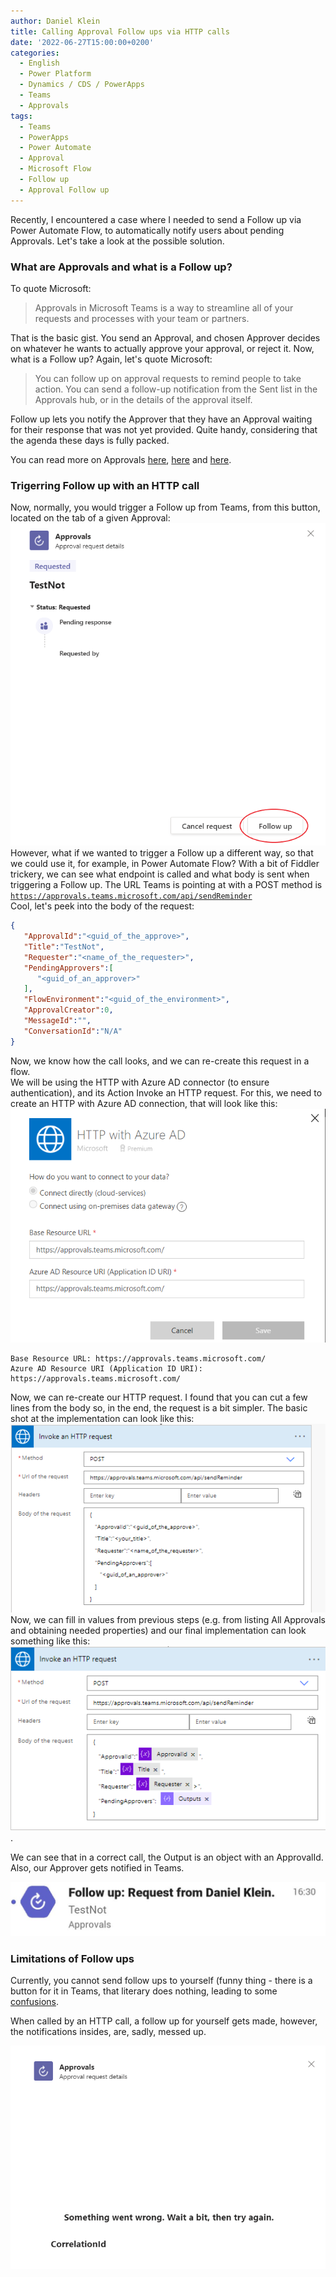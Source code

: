 ```yaml
---
author: Daniel Klein
title: Calling Approval Follow ups via HTTP calls
date: '2022-06-27T15:00:00+0200'
categories:
  - English
  - Power Platform
  - Dynamics / CDS / PowerApps
  - Teams
  - Approvals
tags:
  - Teams
  - PowerApps
  - Power Automate
  - Approval
  - Microsoft Flow
  - Follow up
  - Approval Follow up
---
```


Recently, I encountered a case where I needed to send a Follow up via Power Automate Flow, to automatically notify users about pending Approvals. Let's take a look at the possible solution.

### What are Approvals and what is a Follow up?
To quote Microsoft:
>Approvals in Microsoft Teams is a way to streamline all of your requests and processes with your team or partners.

That is the basic gist. You send an Approval, and chosen Approver decides on whatever he wants to actually approve your approval, or reject it. Now, what is a Follow up? Again, let's quote Microsoft:

>You can follow up on approval requests to remind people to take action. You can send a follow-up notification from the Sent list in the Approvals hub, or in the details of the approval itself.

Follow up lets you notify the Approver that they have an Approval waiting for their response that was not yet provided. Quite handy, considering that the agenda these days is fully packed.

You can read more on Approvals [here](https://support.microsoft.com/en-us/office/what-is-approvals-a9a01c95-e0bf-4d20-9ada-f7be3fc283d3), [here](https://powerautomate.microsoft.com/en-us/connectors/details/shared_approvals/approvals/) and [here](https://support.microsoft.com/en-us/office/follow-up-on-your-approval-requests-in-teams-bb5206e9-407d-49fc-a136-c1e2a05a3ec9).

### Trigerring Follow up with an HTTP call
Now, normally, you would trigger a Follow up from Teams, from this button, located on the tab of a given Approval:
![FollowUpButton](/uploads/2022/06/2022-06-27-calling-approval-follow-ups-via-HTTP-calls-01.png) <br>
However, what if we wanted to trigger a Follow up a different way, so that we could use it, for example, in Power Automate Flow?
With a bit of Fiddler trickery, we can see what endpoint is called and what body is sent when triggering a Follow up. 
The URL Teams is pointing at with a POST method is <br>
<code>https://approvals.teams.microsoft.com/api/sendReminder</code><br>
Cool, let's peek into the body of the request:
```json
{
   "ApprovalId":"<guid_of_the_approve>", 
   "Title":"TestNot",
   "Requester":"<name_of_the_requester>",
   "PendingApprovers":[
      "<guid_of_an_approver>"
   ],
   "FlowEnvironment":"<guid_of_the_environment>",
   "ApprovalCreator":0,
   "MessageId":"",
   "ConversationId":"N/A"
}
```
Now, we know how the call looks, and we can re-create this request in a flow. <br>
We will be using the HTTP with Azure AD connector (to ensure authentication), and its Action Invoke an HTTP request. For this, we need to create an HTTP with Azure AD connection, that will look like this: <br>
![Connections](/uploads/2022/06/2022-06-27-calling-approval-follow-ups-via-HTTP-calls-02.png)

```
Base Resource URL: https://approvals.teams.microsoft.com/
Azure AD Resource URI (Application ID URI): https://approvals.teams.microsoft.com/
```
Now, we can re-create our HTTP request. I found that you can cut a few lines from the body so, in the end, the request is a bit simpler.
The basic shot at the implementation can look like this: <br>
![FirstImplemantation](/uploads/2022/06/2022-06-27-calling-approval-follow-ups-via-HTTP-calls-05.png)
Now, we can fill in values from previous steps (e.g. from listing All Approvals and obtaining needed properties) and our final implementation can look something like this:<br>
![Final](/uploads/2022/06/2022-06-27-calling-approval-follow-ups-via-HTTP-calls-06.png).

We can see that in a correct call, the Output is an object with an ApprovalId.
Also, our Approver gets notified in Teams. 

![Notified](/uploads/2022/06/2022-06-27-calling-approval-follow-ups-via-HTTP-calls-04.png)

### Limitations of Follow ups

Currently, you cannot send follow ups to yourself (funny thing - there is a button for it in Teams, that literary does nothing, leading to some [confusions](https://powerusers.microsoft.com/t5/General-Power-Automate/Approval-App-Follow-up-button-does-nothing/td-p/1184418).

When called by an HTTP call, a follow up for yourself gets made, however, the notifications insides, are, sadly, messed up. 

![MessedUp](/uploads/2022/06/2022-06-27-calling-approval-follow-ups-via-HTTP-calls-03.png)